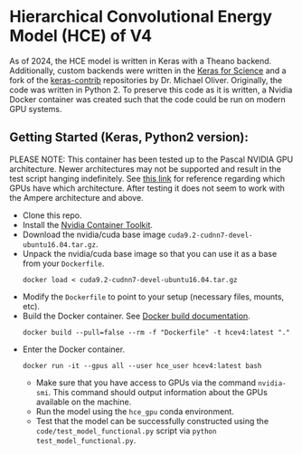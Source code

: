 # Hierarchical Convolutional Energy Model (HCE) of V4


As of 2024, the HCE model is written in Keras with a Theano backend. Additionally, custom backends were written in the [Keras for Science](https://github.com/the-moliver/kfs) and a fork of the [keras-contrib](https://github.com/the-moliver/keras-contrib) repositories by Dr. Michael Oliver. Originally, the code was written in Python 2. To preserve this code as it is written, a Nvidia Docker container was created such that the code could be run on modern GPU systems. 

Getting Started (Keras, Python2 version):
-------------------
PLEASE NOTE: This container has been tested up to the Pascal NVIDIA GPU architecture. Newer architectures may not be supported and result in the test script hanging indefinitely. See [this link](https://en.wikipedia.org/wiki/CUDA) for reference regarding which GPUs have which architecture. After testing it does not seem to work with the Ampere architecture and above.
- Clone this repo.
- Install the [Nvidia Container Toolkit](https://github.com/NVIDIA/nvidia-container-toolkit).
- Download the nvidia/cuda base image `cuda9.2-cudnn7-devel-ubuntu16.04.tar.gz`.
- Unpack the nvidia/cuda base image so that you can use it as a base from your `Dockerfile`.
  ```
  docker load < cuda9.2-cudnn7-devel-ubuntu16.04.tar.gz
  ```
- Modify the `Dockerfile` to point to your setup (necessary files, mounts, etc).
- Build the Docker container. See [Docker build documentation](https://docs.docker.com/reference/cli/docker/image/build/).
  ```
  docker build --pull=false --rm -f "Dockerfile" -t hcev4:latest "."
  ```
- Enter the Docker container.
  ```
  docker run -it --gpus all --user hce_user hcev4:latest bash
  ```
  - Make sure that you have access to GPUs via the command `nvidia-smi`. This command should output information about the GPUs available on the machine.
  - Run the model using the `hce_gpu` conda environment.
  - Test that the model can be successfully constructed using the `code/test_model_functional.py` script via `python test_model_functional.py`.
